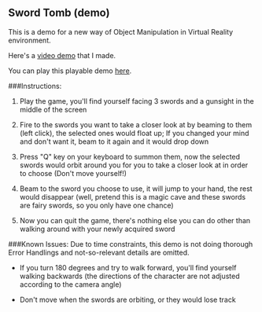 ## Sword Tomb (demo)


This is a demo for a new way of Object Manipulation in Virtual Reality environment.

Here's a [video demo](https://www.youtube.com/watch?v=UhuoGrvPrkg&feature=youtu.be) that I made.

You can play this playable demo [here](http://xinglab.com/games/sword_tomb/sword_tomb.html).


###Instructions:
1.  Play the game, you'll find yourself facing 3 swords and a gunsight in the middle of the screen

2. Fire to the swords you want to take a closer look at by beaming to them (left click), the selected ones would float up; If you changed your mind and don't want it, beam to it again and it would drop down

3. Press "Q" key on your keyboard to summon them, now the selected swords would orbit around you for you to take a closer look at in order to choose (Don't move yourself!)

4. Beam to the sword you choose to use, it will jump to your hand, the rest would disappear (well, pretend this is a magic cave and these swords are fairy swords, so you only have one chance)

5. Now you can quit the game, there's nothing else you can do other than walking around with your newly acquired sword

###Known Issues:
Due to time constraints, this demo is not doing thorough Error Handlings and not-so-relevant details are omitted.

- If you turn 180 degrees and try to walk forward, you'll find yourself walking backwards (the directions of the character are not adjusted according to the camera angle)

- Don't move when the swords are orbiting, or they would lose track